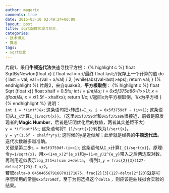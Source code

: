 ```yaml
---
author: mageric
comments: true
date: 2015-03-10 02:49:24+00:00
layout: post
title: sqrt函数实现与优化
categories:
- 技术博文
- 算法
tags:
- sqrt优化
---
```

片段1，采用**牛顿迭代法**快速寻找平方根：
{% highlight c %}
float SqrtByNewton(float x)
{
  float val = x;//最终
  float last;//保存上一个计算的值
  do
  {
    last = val;
    val =(val + x/val) / 2;
  }while(abs(val-last)>eps);
   return val;
}
{% endhighlight %}
片段2，来自quake3，**平方根取倒**：
{% highlight c %}
float Sqrt (float x){
     float xhalf = 0.5f*x;
     int i = *(int*)&x;
     i = 0x5f375a86-(i>>1);
     x = *(float*)&i;
     x = x*(1.5f - xhalf*x*x);
  return 1/x;   //返回x为平方根取倒，1/x为平方根
}
{% endhighlight %}
说明：    
`int i = *(int*)&x`; 这条语句把`x`转成`i=I_x`。`i = 0x5f3759df - (i>>1)`; 这条语句从`I_x`计算`I_{1/sqrt{x}}`。（这里`0x5f3759df`和`0x5f375a86`很接近，前者是原发现者的**Magic Number**，后者是证明优化后的数值，两者其实差距不大）   
`y = *(float*)&i`; 这条语句将`I_{1/sqrt{x}}`转换为`1/sqrt{x}`。   
`y = y*(1.5f - xhalf*y*y)`; 这时候的y是近似解；此步就是经典的**牛顿迭代法**。迭代次数越多越准确。    
关键是第二步`i = 0x5f3759df-(i>>1)`; 这条语句从`I_x`计算`I_{1/sqrt{x}}`，原理:    
令`y=1/sqrt{x}`，用`x=(1+m_x)2^{e_x}`和`y=(1+m_y)2^{e_y}`带入之后两边取对数，再利用近似表示`log_2(1+z)sim z+delta`，
得到`I_y = frac{2}{3}(127-delta)2^{23}-I_x/2`。   
若取`delta=0.0450465679168701171875`，`frac{2}{3}(127-delta)2^{23}`就是程序里所用的常量`0x5f3759df`。至于为何选择这个`delta` ，则应该是曲线拟合实验的结果。
